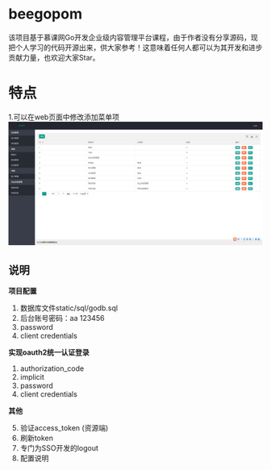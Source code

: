 # beegopom
该项目基于慕课网Go开发企业级内容管理平台课程，由于作者没有分享源码，现把个人学习的代码开源出来，供大家参考！这意味着任何人都可以为其开发和进步贡献力量，也欢迎大家Star。
# 特点
1.可以在web页面中修改添加菜单项
![pip1](./static/img/show.png)  

## 说明
**项目配置**

1. 数据库文件static/sql/godb.sql  
2. 后台账号密码：aa 123456
3. password
4. client credentials

**实现oauth2统一认证登录**

1. authorization_code
2. implicit
3. password
4. client credentials

**其他**

5. 验证access_token (资源端)
6. 刷新token
7. 专门为SSO开发的logout
8. 配置说明
